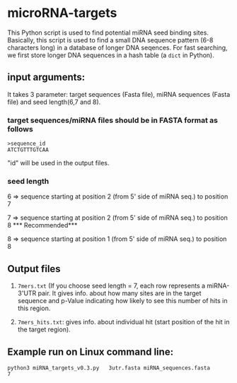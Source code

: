 # microRNA-targets
This Python script is used to find potential miRNA seed binding sites. Basically, this script is used to find a small DNA sequence pattern (6-8 characters long) in a database of longer DNA seqences. For fast searching, we first store longer DNA sequences in a hash table (a `dict` in Python). 

## input arguments:
It takes 3 parameter: target sequences (Fasta file), miRNA sequences (Fasta file) and seed length(6,7 and 8).


### target sequences/miRNA files should be in FASTA format as follows
```
>sequence_id 
ATCTGTTTGTCAA
```

"id" will be used in the output files.


### seed length

6 => sequence starting at position 2 (from 5' side of miRNA seq.)  to position 7 

7 => sequence starting at position 2 (from 5' side of miRNA seq.)  to position 8  *** Recommended***

8 => sequence starting at position 1 (from 5' side of miRNA seq.)  to position 8


## Output files

1. `7mers.txt` (If you choose seed length = 7, each row represents a miRNA-3'UTR pair. It gives info. about how many sites are in the target sequence and p-Value indicating how likely to see this number of hits in this region.

2. `7mers_hits.txt`: gives info. about individual hit (start position of the hit in the target region).

## Example run on Linux command line:
```
python3 miRNA_targets_v0.3.py   3utr.fasta miRNA_sequences.fasta      7   
```
